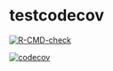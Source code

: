 # testcodecov

  <!-- badges: start -->
  [![R-CMD-check](https://github.com/VMTdeJong/testcodecov/actions/workflows/R-CMD-check.yaml/badge.svg)](https://github.com/VMTdeJong/testcodecov/actions/workflows/R-CMD-check.yaml)
  
  [![codecov](https://codecov.io/gh/VMTdeJong/testcodecov/branch/main/graph/badge.svg?token=pWRAUq7i2y)](https://codecov.io/gh/VMTdeJong/testcodecov)
  <!-- badges: end -->
  

